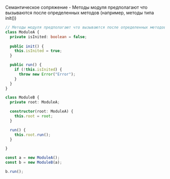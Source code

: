 Семантическое сопряжение - Методы модуля предполагают что вызываются после определенных методов (например, методы типа init())

```ts
// Методы модуля предполагают что вызываются после определенных методов (например, методы типа init())
class ModuleA {
  private isInited: boolean = false;
  
  public init() {
    this.isInited = true;
  }

  public run() {
    if (!this.isInited) {
      throw new Error("Error");
    }
  }
}

class ModuleB {
  private root: ModuleA;

  constructor(root: ModuleA) {
    this.root = root;
  }

  run() {
    this.root.run();
  }

}

const a = new ModuleA();
const b = new ModuleB(a);

b.run();
```